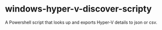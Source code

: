 # windows-hyper-v-discover-scripty
A Powershell script that looks up and exports Hyper-V details to json or csv.
